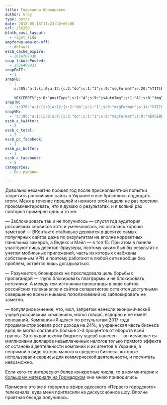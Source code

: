 ```yaml
---
title: Годовщина блокировок
author: Gray
type: posts
date: 2018-05-16T11:23:40+00:00
url: /56250
bluth_post_layout:
  - right_side
ampforwp-amp-on-off:
  - default
essb_cache_expire:
  - 1614787838
snap_isAutoPosted:
  - 1526469831
snapEdIT:
  - 1
snapFB:
  - |
    s:405:"a:1:{i:0;a:12:{s:2:"do";s:1:"1";s:9:"msgFormat";s:20:"%TITLE%
    
    %EXCERPT%";s:8:"postType";s:1:"A";s:9:"isAutoImg";s:1:"A";s:8:"imgToUse";s:0:"";s:9:"isAutoURL";s:1:"A";s:8:"urlToUse";s:0:"";s:4:"doFB";i:0;s:8:"isPosted";s:1:"1";s:4:"pgID";s:32:"133222213376133_1920940847937585";s:7:"postURL";s:62:"http://www.facebook.com/133222213376133/posts/1920940847937585";s:5:"pDate";s:19:"2018-05-16 11:23:49";}}";
snapTW:
  - 's:376:"a:1:{i:0;a:12:{s:2:"do";s:1:"1";s:9:"msgFormat";s:14:"%TITLE%  %URL%";s:8:"attchImg";s:1:"1";s:9:"isAutoImg";s:1:"A";s:8:"imgToUse";s:0:"";s:9:"isAutoURL";s:1:"A";s:8:"urlToUse";s:0:"";s:4:"doTW";i:0;s:8:"isPosted";s:1:"1";s:4:"pgID";s:18:"996712827967635456";s:7:"postURL";s:53:"https://twitter.com/gray_ru/status/996712827967635456";s:5:"pDate";s:19:"2018-05-16 11:23:51";}}";'
snapVK:
  - 's:195:"a:1:{i:0;a:8:{s:2:"do";s:1:"1";s:9:"msgFormat";s:9:"%EXCERPT%";s:8:"postType";s:1:"I";s:9:"isAutoImg";s:1:"A";s:8:"imgToUse";s:0:"";s:9:"isAutoURL";s:1:"A";s:8:"urlToUse";s:0:"";s:4:"doVK";i:0;}}";'
essb_c_twitter:
  - 2
essb_c_total:
  - 7
essb_pc_facebook:
  - 1
essb_pc_buffer:
  - 1
essb_c_facebook:
  - 5
categories:
  - Без рубрики

---
```








Довольно незаметно прошел год после приснопамятной попытки запретить российские сайты в Украине и все бросились подводить итоги. Меня в течение прошлой и немного этой недели не раз просили прокомментировать, что я думаю о результатах, и я всякий раз повторял примерно одно и то же:

— Заблокировать так и не получилось — спустя год аудитория российских сервисов хоть и уменьшилась, но осталась хорошо заметной — ВКонтакте стабильно держится в десятке самых популярных сайтов даже по результатам не вполне корректных панельных замеров, а Яндекс и Мэйл — в топ 15. При этом в панели участвуют лишь десктоп-браузеры, поэтому каким был бы результат с учетом мобильных приложений, часть из которых снабжены собственным VPN и поэтому работают в любой сети вообще без проблем, остаётся лишь догадываться.

— Разумеется, блокировка не преследовала цель борьбы с пропагандой — глупо блокировать платформы и не блокировать источники. А между тем источники пропаганды в виде сайтов российских телеканалов и сайтов сепаратистов остаются доступными совершенно всем и никаких поползновений их заблокировать не заметно.

— популярное мнение, что, мол, запретом нанесли экономический ущерб российским компаниям, мягко говоря, вздорно и не имеет оснований. Компания &#171;Яндекс&#187; по результатам 2017 года продемонстрировала рост дохода на 24%, а украинская часть бизнеса вряд ли могла составить больше 2-3 процентов от оборота всей группы. Зато украинскому бюджету ущерб нанесен — он исчисляется миллионами долларов невыплаченных налогов только прямого эффекта от остановки деятельности компаний и их агентов в Украине, а непрямой в виде потерь малого и среднего бизнеса, которые использовали сервисы для коммерческой деятельности, и посчитать невозможно.

Если кого-то интересуют более конкретные числа, то в комментарии к [большому материалу на Громадском][1] они мною приводились.

Примерно это же я говорил в эфире одесского &#171;Первого городского&#187; телеканала, куда меня пригласили на дискуссионное шоу. Вполне приятная беседа получилась.<figure class="wp-block-embed aligncenter is-type-video is-provider-youtube"> 

<span class="embed-youtube" style="text-align:center; display: block;"></span> </figure>

 [1]: https://hromadske.ua/posts/zaborona-socmerezh
